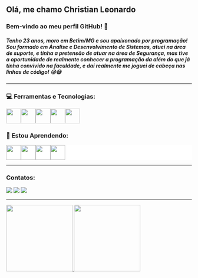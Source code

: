 ## Olá, me chamo Christian Leonardo

### Bem-vindo ao meu perfil GitHub! 👋

##### Tenho 23 anos, moro em Betim/MG e sou apaixonado por programação! Sou formado em Ánalise e Desenvolvimento de Sistemas, atuei na área de suporte, e tinha a pretensão de atuar na área de Segurança, mas tive a oportunidade de realmente conhecer a programação da além do que já tinha convivido na faculdade, e daí realmente me joguei de cabeça nas linhas de código! 😜😅

<hr/>

### 💻 Ferramentas e Tecnologias:
<div style="display:flex; flex-direction:row;"> 
          <img src="https://cdn.jsdelivr.net/gh/devicons/devicon/icons/html5/html5-original-wordmark.svg" width="40" height="40" />
          <img src="https://cdn.jsdelivr.net/gh/devicons/devicon/icons/css3/css3-original-wordmark.svg" width="40" height="40" />
          <img src="https://cdn.jsdelivr.net/gh/devicons/devicon/icons/javascript/javascript-original.svg" width="40" height="40" />
          <img src="https://cdn.jsdelivr.net/gh/devicons/devicon/icons/git/git-original-wordmark.svg" width="40" height="40" />
          <img src="https://cdn.jsdelivr.net/gh/devicons/devicon/icons/github/github-original.svg" width="40" height="40" />
</div>

### 🌱 Estou Aprendendo:
<div style=" background-color:#fff; display:flex; flex-direction:row;">
          <img src="https://cdn.jsdelivr.net/gh/devicons/devicon/icons/typescript/typescript-original.svg" width="40" height="40"/>
          <img src="https://cdn.jsdelivr.net/gh/devicons/devicon/icons/react/react-original-wordmark.svg" width="40" height="40" />
          <img src="https://cdn.jsdelivr.net/gh/devicons/devicon/icons/nodejs/nodejs-plain.svg" width="40" height="40" />
          <img src="https://cdn.jsdelivr.net/gh/devicons/devicon/icons/tailwindcss/tailwindcss-original-wordmark.svg" width="40" height="40"/>
</div>

<hr/>

### Contatos:

<div>
          <a href="https://instagram.com/whyleonardo_" target="_blank"><img src="https://img.shields.io/badge/-Instagram-%23E4405F?style=for-the-badge&logo=instagram&logoColor=white" target="_blank"></a>
          <a href = "mailto:christian.lsb16@gmail.com"><img src="https://img.shields.io/badge/Gmail-D14836?style=for-the-badge&logo=gmail&logoColor=white" target="_blank"></a>
          <a href="https://www.linkedin.com/in/whyleonardo" target="_blank"><img src="https://img.shields.io/badge/-LinkedIn-%230077B5?style=for-the-badge&logo=linkedin&logoColor=white" target="_blank"></a>   
</div>

<hr/>

<div>
          <a href="https://github.com/whyleonardo">
          <img height="180em" src="https://github-readme-stats.vercel.app/api/top-langs/?username=whyleonardo&layout=compact&langs_count=7&theme=dracula"/>
          <img height="180em" src="https://github-readme-stats.vercel.app/api?username=whyleonardo&show_icons=true&theme=dracula&include_all_commits=true&count_private=true"/>
</div>
 
